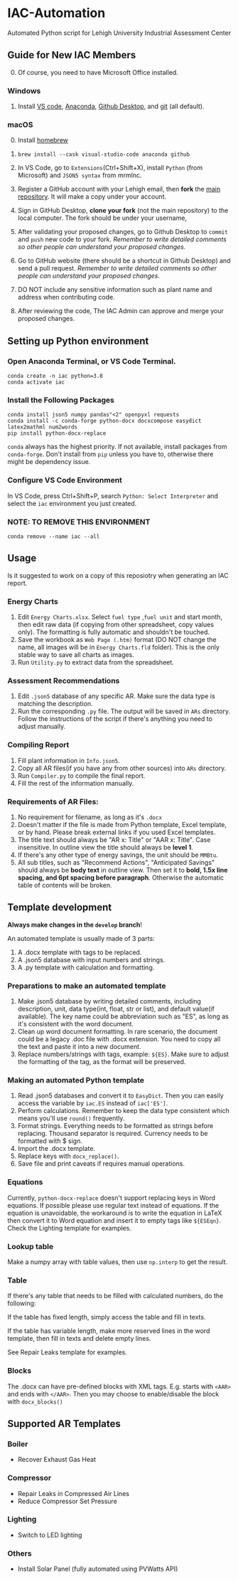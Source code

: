 # IAC-Automation
Automated Python script for Lehigh University Industrial Assessment Center
## Guide for New IAC Members
0. Of course, you need to have Microsoft Office installed.
### Windows
1. Install [VS code](https://code.visualstudio.com/download), [Anaconda](https://www.anaconda.com/download), [Github Desktop](https://desktop.github.com), and [git](https://gitforwindows.org/) (all default).
### macOS
0. Install [homebrew](https://brew.sh)

1. ```brew install --cask visual-studio-code anaconda github```

2. In VS Code, go to `Extensions`(Ctrl+Shift+X), install `Python` (from Microsoft) and `JSON5 syntax` from mrmlnc.

3. Register a GitHub account with your Lehigh email, then **fork** the [main repository](https://github.com/LehighIAC/IAC-Automation/tree/main). It will make a copy under your account.

4. Sign in GitHub Desktop, **clone your fork** (not the main repository) to the local computer. The fork should be under your username,

5. After validating your proposed changes, go to Github Desktop to `commit` and `push` new code to your fork. *Remember to write detailed comments so other people can understand your proposed changes.*
   
6. Go to GitHub website (there should be a shortcut in Github Desktop) and send a pull request. *Remember to write detailed comments so other people can understand your proposed changes.*

7. DO NOT include any sensitive information such as plant name and address when contributing code.

8. After reviewing the code, The IAC Admin can approve and merge your proposed changes.

## Setting up Python environment
### Open Anaconda Terminal, or VS Code Terminal.
```
conda create -n iac python=3.8 
conda activate iac 
```
### Install the Following Packages
```
conda install json5 numpy pandas"<2" openpyxl requests
conda install -c conda-forge python-docx docxcompose easydict latex2mathml num2words
pip install python-docx-replace
```
`conda` always has the highest priority. If not available, install packages from `conda-forge`. Don't install from `pip` unless you have to, otherwise there might be dependency issue.
### Configure VS Code Environment
In VS Code, press Ctrl+Shift+P, search `Python: Select Interpreter` and select the `iac` environment you just created.
### NOTE: TO REMOVE THIS ENVIRONMENT
```
conda remove --name iac --all
```
## Usage
Is it suggested to work on a copy of this reposiotry when generating an IAC report.
### Energy Charts
1. Edit `Energy Charts.xlsx`. Select `fuel type` ,`fuel unit` and start month, then edit raw data (if copying from other spreadsheet, copy values only). The formatting is fully automatic and shouldn't be touched.
2. Save the workbook as `Web Page (.htm)` format (DO NOT change the name, all images will be in `Energy Charts.fld` folder). This is the only stable way to save all charts as images.
3. Run `Utility.py` to extract data from the spreadsheet.
### Assessment Recommendations
1. Edit `.json5` database of any specific AR. Make sure the data type is matching the description.
2. Run the corresponding `.py` file. The output will be saved in `ARs` directory. Follow the instructions of the script if there's anything you need to adjust manually.
### Compiling Report
1. Fill plant information in `Info.json5`.
2. Copy all AR files(if you have any from other sources) into `ARs` directory.
3. Run `Compiler.py` to compile the final report.
4. Fill the rest of the information manually.
### Requirements of AR Files:
1. No requirement for filename, as long as it's `.docx`
2. Doesn't matter if the file is made from Python template, Excel template, or by hand. Please break external links if you used Excel templates.
3. The title text should always be "AR x: Title" or "AAR x: Title". Case insensitive. In outline view the title should always be **level 1**.
4. If there's any other type of energy savings, the unit should be `MMBtu`.
5. All sub titles, such as "Recommend Actions", "Anticipated Savings" should always be **body text** in outline view. Then set it to **bold, 1.5x line spacing, and 6pt spacing before paragraph**. Otherwise the automatic table of contents will be broken.

## Template development
**Always make changes in the `develop` branch**!

An automated template is usually made of 3 parts:
1. A .docx template with tags to be replaced.
2. A .json5 database with input numbers and strings.
3. A .py template with calculation and formatting.
### Preparations to make an automated template
1. Make .json5 database by writing detailed comments, including description, unit, data type(int, float, str or list), and default value(if available). The key name could be abbreviation such as "ES", as long as it's consistent with the word document.
2. Clean up word document formatting. In rare scenario, the document could be a legacy .doc file with .docx extension. You need to copy all the text and paste it into a new document.
3. Replace numbers/strings with tags, example: `${ES}`. Make sure to adjust the formatting of the tag, as the format will be preserved.
### Making an automated Python template
1. Read .json5 databases and convert it to `EasyDict`. Then you can easily access the variable by `iac.ES` instead of `iac['ES']`.
2. Perform calculations. Remember to keep the data type consistent which means you'll use `round()` frequently.
3. Format strings. Everything needs to be formatted as strings before replacing. Thousand separator is required. Currency needs to be formatted with $ sign.
4. Import the .docx template.
5. Replace keys with `docx_replace()`.
6. Save file and print caveats if requires manual operations.
### Equations
Currently, `python-docx-replace` doesn't support replacing keys in Word equations. If possible please use regular text instead of equations. If the equation is unavoidable, the workaround is to write the equation in LaTeX then convert it to Word equation and insert it to empty tags like `${ESEqn}`. Check the Lighting template for examples.
### Lookup table
Make a numpy array with table values, then use `np.interp` to get the result.
### Table
If there's any table that needs to be filled with calculated numbers, do the following:

If the table has fixed length, simply access the table and fill in texts.

If the table has variable length, make more reserved lines in the word template, then fill in texts and delete empty lines.

See Repair Leaks template for examples. 
### Blocks
The .docx can have pre-defined blocks with XML tags. E.g. starts with `<AAR>` and ends with `</AAR>`. Then you may choose to enable/disable the block with `docx_blocks()`

## Supported AR Templates

### Boiler
* Recover Exhaust Gas Heat

### Compressor
* Repair Leaks in Compressed Air Lines
* Reduce Compressor Set Pressure

### Lighting
* Switch to LED lighting

### Others
* Install Solar Panel (fully automated using PVWatts API)
